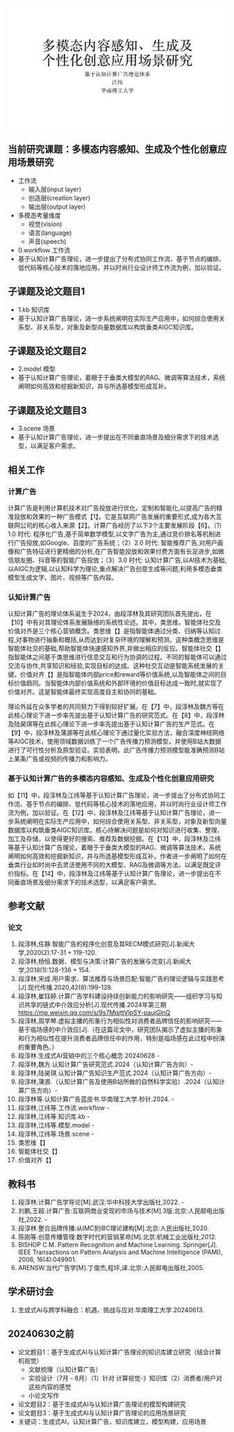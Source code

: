 ![](./img/cover.png)

## 当前研究课题：多模态内容感知、生成及个性化创意应用场景研究
* 工作流
  * 输入层(input layer)
  * 创造层(creation layer)
  * 输出层(output layer)
* 多模态考量维度
  * 视觉(vision)
  * 语言(language)
  * 声音(speech)
* 0.workflow 工作流
* 基于认知计算广告理论，进一步提出了分布式协同工作流、基于节点的编排、低代码等核心技术的落地应用，并以时尚行业设计师工作流为例，加以验证。

## 子课题及论文题目1
* 1.kb 知识库
* 基于认知计算广告理论，进一步系统阐明在实际生产应用中，如何综合使用关系型、非关系型，对象及新型向量数据库以构筑垂类AIGC知识库。

## 子课题及论文题目2
* 2.model 模型
* 基于认知计算广告理论，着眼于于垂类大模型的RAG、微调等算法技术，系统阐明如何高效和挖掘新知识，并与所选基模型形成互补。

## 子课题及论文题目3
* 3.scene 场景
* 基于认知计算广告理论，进一步提出在不同垂直场景及细分需求下的技术选型，以满足客户需求。

## 相关工作
### 计算广告
计算广告是利用计算机技术对广告投放进行优化、定制和智能化,以提高广告的精准投放和效果的一种广告模式【1】。它是互联网广告发展的重要形式,成为各大互联网公司的核心收入来源【2】。计算广告经历了以下3个主要发展阶段【6】。（1）1.0 时代: 程序化广告,基于简单数学模型,以文字广告为主,通过竞价排名等机制进行广告投放,如Google、百度的广告系统；（2）2.0 时代: 智能推荐广告,对用户画像和广告特征进行更精细的分析,在广告智能投放和效果付费方面有长足进步,如微信朋友圈、抖音等的智能广告投放；（3）3.0 时代: 认知计算广告,以AI技术为基础,以AIGC为逻辑,以认知科学为理论,重点解决广告创意生成等问题,利用多模态垂类模型生成文字、图片、视频等广告内容。

### 认知计算广告
认知计算广告的理论体系诞生于2024，由段淳林及其研究团队首先提出，在【10】中有对其理论体系发展脉络的系统性论述。其中，类思维，智能体社交及价值对齐是三个核心营销概念。类思维【】是指智能体通过分类、归纳等认知过程,对事物进行抽象和概括,从而达到对复杂环境的理解和预测。这种类概念思维是智能体社交的基础,帮助智能体快速感知外界,并做出相应的反应。智能体社交【】指智能体之间基于类思维进行信息交互和行为协调的过程。不同的智能体可以通过交流与协作,共享知识和经验,实现目标的达成。这种社交互动是智能系统发展的关键。价值对齐【】是指智能体内部price和reward等价值系统,以及智能体之间的目标价值趋同。当智能体内部价值系统和外部环境的价值目标达成一致时,就实现了价值对齐。这是智能体最终实现高度自主和协同的基础。

理论外延在众多学者的共同努力下得到较好扩展。在【7】中，段淳林及魏方等在此核心理论下进一步率先提出基于认知计算广告的研究范式。在【8】中，段淳林及陆昊琪等在此核心理论下进一步率先提出基于认知计算广告的生产范式。在【9】中，段淳林及蒲源等在此核心理论下通过量化实验方法，融合深度神经网络等AIGC技术，使用领域数据训练了一个广告传播力预测模型，并使用B站大数据进行了可行性分析及原型验证。实验表明，此广告传播力预测模型能准确预测B站上某条广告或视频的传播力和影响力。

### 基于认知计算广告的多模态内容感知、生成及个性化创意应用研究
如【11】中，段淳林及江纬等基于认知计算广告理论，进一步提出了分布式协同工作流、基于节点的编排、低代码等核心技术的落地应用，并以时尚行业设计师工作流为例，加以验证。在【12】中，段淳林及江纬等基于认知计算广告理论，进一步系统阐明在实际生产应用中，如何综合使用关系型、非关系型，对象及新型向量数据库以构筑垂类AIGC知识库。核心待解决问题是如何对知识进行收集、整理、加工及存储，以使得更好的搜索、推荐及数据挖掘。在【13】中，段淳林及江纬等基于认知计算广告理论，着眼于于垂类大模型的RAG、微调等算法技术，系统阐明如何高效和挖掘新知识，并与所选基模型形成互补。作者进一步阐明了如何在垂类行业如时尚中去灵活使用不同的大模型、RAG及微调等方法，以满足既定评价指标。在【14】中，段淳林及江纬等基于认知计算广告理论，进一步提出在不同垂直场景及细分需求下的技术选型，以满足客户需求。

## 参考文献
### 论文
1. 段淳林,任静.智能广告的程序化创意及其RECM模式研究[J].新闻大学,2020(2):17-31 + 119-120.
2. 段淳林,杨恒.数据、模型与决策:计算广告的发展与流变[J].新闻大学,2018(1):128-136 + 154.
3. 段淳林,宋成.用户需求、算法推荐与场景匹配:智能广告的理论逻辑与实践思考[J].现代传播.2020,42(8):199-128.
4. 段淳林,崔钰婷.计算广告学科建设持续创新能力的影响研究——组织学习与知识共享的链式中介效应分析[J].现代传播.2024年第三期 https://mp.weixin.qq.com/s/9s7MqjttVlpSY-paujGlnQ
5. 段淳林,周学琴.虚拟主播的形象行为相似性对消费者品牌信任的影响研究——基于临场感的中介效应[J].（在这篇论文中，研究团队揭示了虚拟主播的形象和行为相似性在提升消费者品牌信任中的作用，特别是临场感在此过程中扮演的重要角色。）
6. 段淳林.生成式AI营销中的三个核心概念.20240628 -
7. 段淳林,魏方.认知计算广告研究范式.2024（认知计算广告方向）-
8. 段淳林,陆昊琪.认知计算广告知识生产范式.2024（认知计算广告方向）-
9. 段淳林,蒲源.（认知计算广告及使用B站所做的自然科学实验）.2024（认知计算广告方向）-
10. 段淳林等.认知计算广告蓝皮书.华南理工大学.秒针.2024. -
11. 段淳林,江纬等.工作流.workflow -
12. 段淳林,江纬等.知识库.kb -
13. 段淳林,江纬等.模型.model -
14. 段淳林,江纬等.场景.scene -
15. 类思维【】
16. 智能体社交【】
17. 价值对齐【】
## 教科书
1. 段淳林.计算广告学导论[M].武汉:华中科技大学出版社,2022. -
2. 刘鹏,王超.计算广告:互联网商业变现的市场与技术[M].3版.北京:人民邮电出版社,2022. -
3. 段淳林.整合品牌传播:从IMC到IBC理论建构[M].北京:人民出版社,2020.
4. 陈刚等.创意传播管理:数字时代的营销革命[M].北京:机械工业出版社,2012.
5. BISHOP C M. Pattern Recognition and Machine Learning. Springer[J]. IEEE Transactions on Pattern Analysis and Machine Intelligence (PAMI), 2006, 16(4):049901.
6. ARENSW.当代广告学[M].丁俊杰,程坪,译.北京:人民邮电出版社,2005.
## 学术研讨会
1. 生成式AI与跨学科融合：机遇、挑战与应对.华南理工大学.20240613.

## 20240630之前
* 论文题目1：基于生成式AI与认知计算广告理论的知识库建立研究（结合计算机视觉）
  * 文献梳理（认知计算广告）
  * 实验设计（7月 - 8月）（1）针对 计算视觉-》知识库（2）消费者/用户对这些内容的感觉
  * 小论文写作
* 论文题目2：基于生成式AI与认知计算广告理论的模型构建研究
* 论文题目3：基于生成式AI与认知计算广告理论的应用场景研究
* 关键词：生成式AI，认知计算广告，知识库建立，模型构建，应用场景